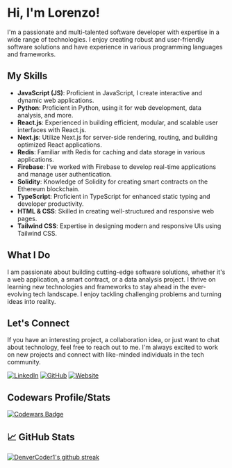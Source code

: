 
# Hi, I'm Lorenzo!

I'm a passionate and multi-talented software developer with expertise in a wide range of technologies. I enjoy creating robust and user-friendly software solutions and have experience in various programming languages and frameworks.

## My Skills

- **JavaScript (JS)**: Proficient in JavaScript, I create interactive and dynamic web applications.
- **Python**: Proficient in Python, using it for web development, data analysis, and more.
- **React.js**: Experienced in building efficient, modular, and scalable user interfaces with React.js.
- **Next.js**: Utilize Next.js for server-side rendering, routing, and building optimized React applications.
- **Redis**: Familiar with Redis for caching and data storage in various applications.
- **Firebase**: I've worked with Firebase to develop real-time applications and manage user authentication.
- **Solidity**: Knowledge of Solidity for creating smart contracts on the Ethereum blockchain.
- **TypeScript**: Proficient in TypeScript for enhanced static typing and developer productivity.
- **HTML & CSS**: Skilled in creating well-structured and responsive web pages.
- **Tailwind CSS**: Expertise in designing modern and responsive UIs using Tailwind CSS.

## What I Do

I am passionate about building cutting-edge software solutions, whether it's a web application, a smart contract, or a data analysis project. I thrive on learning new technologies and frameworks to stay ahead in the ever-evolving tech landscape. I enjoy tackling challenging problems and turning ideas into reality.

## Let's Connect

If you have an interesting project, a collaboration idea, or just want to chat about technology, feel free to reach out to me. I'm always excited to work on new projects and connect with like-minded individuals in the tech community.

[![LinkedIn](https://img.shields.io/badge/LinkedIn-Connect-blue?style=for-the-badge&logo=linkedin)](https://www.linkedin.com/in/yourname)
[![GitHub](https://img.shields.io/badge/GitHub-Follow-blue?style=for-the-badge&logo=github)](https://github.com/lorenzosyku)
[![Website](https://img.shields.io/badge/Portfolio-Visit-brightgreen?style=for-the-badge)](https://yourwebsite.com)


## Codewars Profile/Stats

[![Codewars Badge](https://www.codewars.com/users/pokip/badges/large)](https://www.codewars.com/users/pokip/)


## 📈 GitHub Stats

[![DenverCoder1's github streak](https://github-readme-streak-stats.herokuapp.com/?user=lorenzosyku&theme=blue-green)](https://github.com/lorenzosyku/github-readme-streak-stats)


